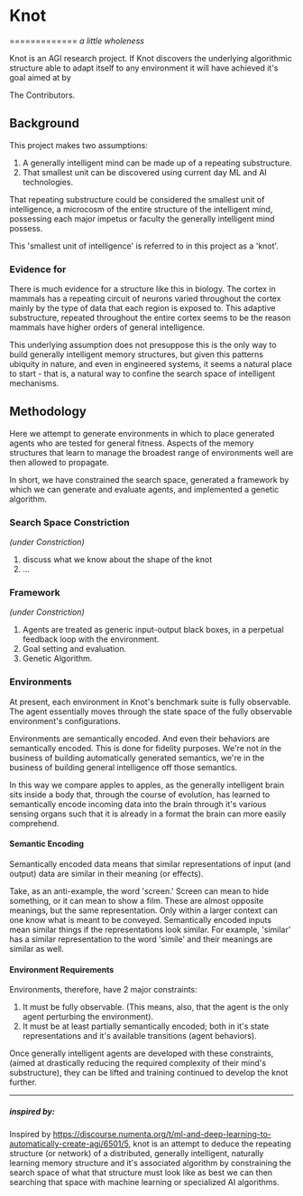 # Knot
=============
_a little wholeness_

Knot is an AGI research project. If Knot discovers the underlying algorithmic structure able to adapt itself to any environment it will have achieved it's goal aimed at by

The Contributors.


## Background

This project makes two assumptions:

1. A generally intelligent mind can be made up of a repeating substructure.
2. That smallest unit can be discovered using current day ML and AI technologies.

That repeating substructure could be considered the smallest unit of intelligence, a microcosm of the entire structure of the intelligent mind, possessing each major impetus or faculty the generally intelligent mind possess.

This 'smallest unit of intelligence' is referred to in this project as a 'knot'.

### Evidence for

There is much evidence for a structure like this in biology. The cortex in mammals has a repeating circuit of neurons varied throughout the cortex mainly by the type of data that each region is exposed to. This adaptive substructure, repeated throughout the entire cortex seems to be the reason mammals have higher orders of general intelligence.

This underlying assumption does not presuppose this is the only way to build generally intelligent memory structures, but given this patterns ubiquity in nature, and even in engineered systems, it seems a natural place to start - that is, a natural way to confine the search space of intelligent mechanisms.

## Methodology

Here we attempt to generate environments in which to place generated agents who are tested for general fitness. Aspects of the memory structures that learn to manage the broadest range of environments well are then allowed to propagate.

In short, we have constrained the search space, generated a framework by which we can generate and evaluate agents, and implemented a genetic algorithm.

### Search Space Constriction
_(under Constriction)_

1. discuss what we know about the shape of the knot
2. ...

### Framework
_(under Constriction)_

1. Agents are treated as generic input-output black boxes, in a perpetual feedback loop with the environment.
2. Goal setting and evaluation.
3. Genetic Algorithm.


### Environments

At present, each environment in Knot's benchmark suite is fully observable. The agent essentially moves through the state space of the fully observable environment's configurations.

Environments are semantically encoded. And even their behaviors are semantically encoded. This is done for fidelity purposes. We're not in the business of building automatically generated semantics, we're in the business of building general intelligence off those semantics.

In this way we compare apples to apples, as the generally intelligent brain sits inside a body that, through the course of evolution, has learned to semantically encode incoming data into the brain through it's various sensing organs such that it is already in a format the brain can more easily comprehend.

#### Semantic Encoding

Semantically encoded data means that similar representations of input (and output) data are similar in their meaning (or effects).

Take, as an anti-example, the word 'screen.' Screen can mean to hide something, or it can mean to show a film. These are almost opposite meanings, but the same representation. Only within a larger context can one know what is meant to be conveyed. Semantically encoded inputs mean similar things if the representations look similar. For example, 'similar' has a similar representation to the word 'simile' and their meanings are similar as well.

#### Environment Requirements

Environments, therefore, have 2 major constraints:

1. It must be fully observable. (This means, also, that the agent is the only agent perturbing the environment).
2. It must be at least partially semantically encoded; both in it's state representations and it's available transitions (agent behaviors).

Once generally intelligent agents are developed with these constraints, (aimed at drastically reducing the required complexity of their mind's substructure), they can be lifted and training continued to develop the knot further.

---

##### inspired by:

Inspired by https://discourse.numenta.org/t/ml-and-deep-learning-to-automatically-create-agi/6501/5, knot is an attempt to deduce the repeating structure (or network) of a distributed, generally intelligent, naturally learning memory structure and it's associated algorithm by constraining the search space of what that structure must look like as best we can then searching that space with machine learning or specialized AI algorithms.
